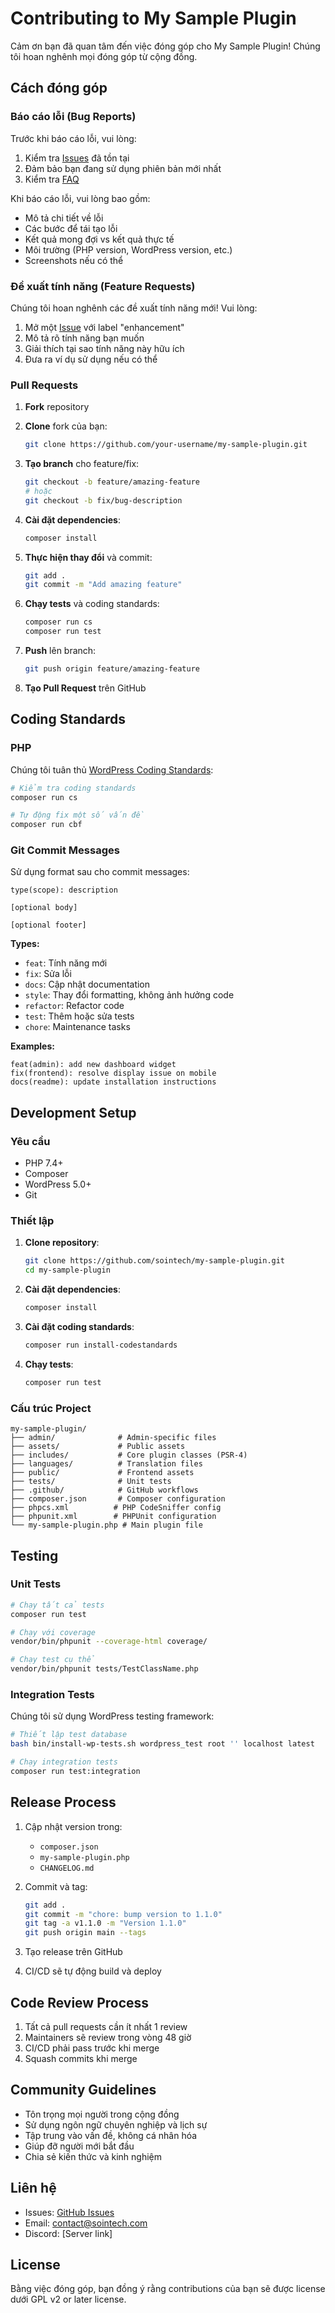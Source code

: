 # Contributing to My Sample Plugin

Cảm ơn bạn đã quan tâm đến việc đóng góp cho My Sample Plugin! Chúng tôi hoan nghênh mọi đóng góp từ cộng đồng.

## Cách đóng góp

### Báo cáo lỗi (Bug Reports)

Trước khi báo cáo lỗi, vui lòng:

1. Kiểm tra [Issues](https://github.com/sointech/my-sample-plugin/issues) đã tồn tại
2. Đảm bảo bạn đang sử dụng phiên bản mới nhất
3. Kiểm tra [FAQ](https://github.com/sointech/my-sample-plugin/wiki/FAQ)

Khi báo cáo lỗi, vui lòng bao gồm:

- Mô tả chi tiết về lỗi
- Các bước để tái tạo lỗi
- Kết quả mong đợi vs kết quả thực tế
- Môi trường (PHP version, WordPress version, etc.)
- Screenshots nếu có thể

### Đề xuất tính năng (Feature Requests)

Chúng tôi hoan nghênh các đề xuất tính năng mới! Vui lòng:

1. Mở một [Issue](https://github.com/sointech/my-sample-plugin/issues) với label "enhancement"
2. Mô tả rõ tính năng bạn muốn
3. Giải thích tại sao tính năng này hữu ích
4. Đưa ra ví dụ sử dụng nếu có thể

### Pull Requests

1. **Fork** repository
2. **Clone** fork của bạn:
   ```bash
   git clone https://github.com/your-username/my-sample-plugin.git
   ```

3. **Tạo branch** cho feature/fix:
   ```bash
   git checkout -b feature/amazing-feature
   # hoặc
   git checkout -b fix/bug-description
   ```

4. **Cài đặt dependencies**:
   ```bash
   composer install
   ```

5. **Thực hiện thay đổi** và commit:
   ```bash
   git add .
   git commit -m "Add amazing feature"
   ```

6. **Chạy tests** và coding standards:
   ```bash
   composer run cs
   composer run test
   ```

7. **Push** lên branch:
   ```bash
   git push origin feature/amazing-feature
   ```

8. **Tạo Pull Request** trên GitHub

## Coding Standards

### PHP

Chúng tôi tuân thủ [WordPress Coding Standards](https://developer.wordpress.org/coding-standards/wordpress-coding-standards/php/):

```bash
# Kiểm tra coding standards
composer run cs

# Tự động fix một số vấn đề
composer run cbf
```

### Git Commit Messages

Sử dụng format sau cho commit messages:

```
type(scope): description

[optional body]

[optional footer]
```

**Types:**
- `feat`: Tính năng mới
- `fix`: Sửa lỗi
- `docs`: Cập nhật documentation
- `style`: Thay đổi formatting, không ảnh hưởng code
- `refactor`: Refactor code
- `test`: Thêm hoặc sửa tests
- `chore`: Maintenance tasks

**Examples:**
```
feat(admin): add new dashboard widget
fix(frontend): resolve display issue on mobile
docs(readme): update installation instructions
```

## Development Setup

### Yêu cầu

- PHP 7.4+
- Composer
- WordPress 5.0+
- Git

### Thiết lập

1. **Clone repository**:
   ```bash
   git clone https://github.com/sointech/my-sample-plugin.git
   cd my-sample-plugin
   ```

2. **Cài đặt dependencies**:
   ```bash
   composer install
   ```

3. **Cài đặt coding standards**:
   ```bash
   composer run install-codestandards
   ```

4. **Chạy tests**:
   ```bash
   composer run test
   ```

### Cấu trúc Project

```
my-sample-plugin/
├── admin/              # Admin-specific files
├── assets/             # Public assets
├── includes/           # Core plugin classes (PSR-4)
├── languages/          # Translation files
├── public/             # Frontend assets
├── tests/              # Unit tests
├── .github/            # GitHub workflows
├── composer.json       # Composer configuration
├── phpcs.xml          # PHP CodeSniffer config
├── phpunit.xml        # PHPUnit configuration
└── my-sample-plugin.php # Main plugin file
```

## Testing

### Unit Tests

```bash
# Chạy tất cả tests
composer run test

# Chạy với coverage
vendor/bin/phpunit --coverage-html coverage/

# Chạy test cụ thể
vendor/bin/phpunit tests/TestClassName.php
```

### Integration Tests

Chúng tôi sử dụng WordPress testing framework:

```bash
# Thiết lập test database
bash bin/install-wp-tests.sh wordpress_test root '' localhost latest

# Chạy integration tests
composer run test:integration
```

## Release Process

1. Cập nhật version trong:
   - `composer.json`
   - `my-sample-plugin.php`
   - `CHANGELOG.md`

2. Commit và tag:
   ```bash
   git add .
   git commit -m "chore: bump version to 1.1.0"
   git tag -a v1.1.0 -m "Version 1.1.0"
   git push origin main --tags
   ```

3. Tạo release trên GitHub
4. CI/CD sẽ tự động build và deploy

## Code Review Process

1. Tất cả pull requests cần ít nhất 1 review
2. Maintainers sẽ review trong vòng 48 giờ
3. CI/CD phải pass trước khi merge
4. Squash commits khi merge

## Community Guidelines

- Tôn trọng mọi người trong cộng đồng
- Sử dụng ngôn ngữ chuyên nghiệp và lịch sự
- Tập trung vào vấn đề, không cá nhân hóa
- Giúp đỡ người mới bắt đầu
- Chia sẻ kiến thức và kinh nghiệm

## Liên hệ

- Issues: [GitHub Issues](https://github.com/sointech/my-sample-plugin/issues)
- Email: contact@sointech.com
- Discord: [Server link]

## License

Bằng việc đóng góp, bạn đồng ý rằng contributions của bạn sẽ được license dưới GPL v2 or later license.
